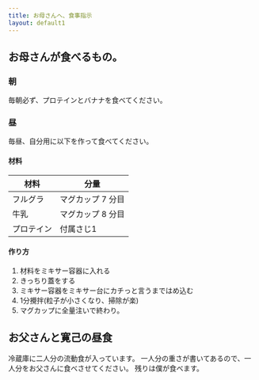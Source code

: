 ```yaml
---
title: お母さんへ、食事指示
layout: default1
---
```

## お母さんが食べるもの。

### 朝

毎朝必ず、プロテインとバナナを食べてください。

### 昼

毎昼、自分用に以下を作って食べてください。

#### 材料

| 材料 | 分量 |
| --- | --- |
| フルグラ | マグカップ 7 分目 |
| 牛乳 | マグカップ 8 分目 |
| プロテイン | 付属さじ1　|

#### 作り方

1. 材料をミキサー容器に入れる
1. きっちり蓋をする
1. ミキサー容器をミキサー台にカチっと言うまではめ込む
1. 1分攪拌(粒子が小さくなり、掃除が楽)
1. マグカップに全量注いで終わり。

## お父さんと寛己の昼食

冷蔵庫に二人分の流動食が入っています。
一人分の重さが書いてあるので、一人分をお父さんに食べさせてください。
残りは僕が食べます。
